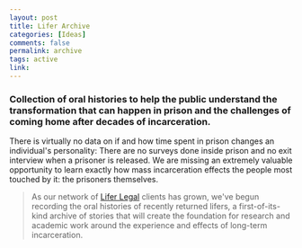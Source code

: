 ```yaml
---
layout: post
title: Lifer Archive
categories: [Ideas]
comments: false
permalink: archive
tags: active
link: 
---
```


### Collection of oral histories to help the public understand the transformation that can happen in prison and the challenges of coming home after decades of incarceration.

There is virtually no data on if and how time spent in prison changes an individual's personality: There are no surveys done inside prison and no exit interview when a prisoner is released. We are missing an extremely valuable opportunity to learn exactly how mass incarceration effects the people most touched by it: the prisoners themselves.

> As our network of [Lifer Legal](https://www.lifer-legal.com) clients has grown, we've begun recording the oral histories of recently returned lifers, a first-of-its-kind archive of stories that will create the foundation for research and academic work around the experience and effects of long-term incarceration.

<!--more-->
